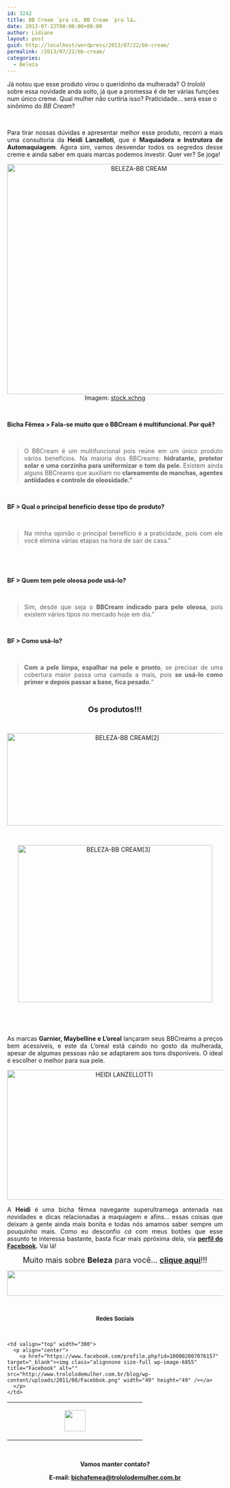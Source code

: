 ```yaml
---
id: 3242
title: BB Cream ´pra cá, BB Cream ´pra lá…
date: 2013-07-22T00:00:00+00:00
author: Lidiane
layout: post
guid: http://localhost/wordpress/2013/07/22/bb-cream/
permalink: /2013/07/22/bb-cream/
categories:
  - Beleza
---
```

Já notou que esse produto virou o queridinho da mulherada? O _trololó_ sobre essa novidade anda solto, já que a promessa é de ter várias funções num único creme. Qual mulher não curtiria isso? Praticidade… será esse o sinônimo do _BB Cream_?

&nbsp;

<p align="justify">
  Para tirar nossas dúvidas e apresentar melhor esse produto, recorri a mais uma consultoria da <strong>Heidi Lanzelloti</strong>, que é <strong>Maquiadora e Instrutora de Automaquiagem</strong>. Agora sim, vamos desvendar todos os segredos desse creme e ainda saber em quais marcas podemos investir. Quer ver? Se joga!
</p>

<!--more-->

<p align="center">
  <a href="http://www.trololodemulher.com.br/blog/wp-content/uploads/2013/07/BELEZA-BB-CREAM.jpg"><img class="alignnone size-full wp-image-9598" alt="BELEZA-BB CREAM" src="http://www.trololodemulher.com.br/blog/wp-content/uploads/2013/07/BELEZA-BB-CREAM.jpg" width="600" height="537" /></a><br /> Imagem: <a href="http://www.sxc.hu/" target="_blank">stock.xchng</a>
</p>

&nbsp;

**Bicha Fêmea > Fala-se muito que o BBCream é multifuncional. Por quê?**

&nbsp;

> <p align="justify">
>   O BBCream é um multifuncional pois reúne em um único produto vários benefícios. Na maioria dos BBCreams: <strong>hidratante, protetor solar e uma corzinha para uniformizar o tom da pele. </strong>Existem ainda alguns BBCreams que auxiliam no <strong>clareamento de manchas, agentes antiidades e controle de oleosidade.”</strong>
> </p>

&nbsp;

**BF > Qual o principal benefício desse tipo de produto?**

&nbsp;

> <p align="justify">
>   Na minha opinião o principal benefício é a praticidade, pois com ele você elimina várias etapas na hora de sair de casa.”
> </p>

&nbsp;

&nbsp;

**BF > Quem tem pele oleosa pode usá-lo?**

&nbsp;

> <p align="justify">
>   Sim, desde que seja o <strong>BBCream indicado para pele oleosa</strong>, pois existem vários tipos no mercado hoje em dia.”
> </p>

&nbsp;

**BF > Como usá-lo?**

&nbsp;

> <p align="justify">
>   <strong>Com a pele limpa, espalhar na pele e pronto</strong>, se precisar de uma cobertura maior passa uma camada a mais, pois <strong>se usá-lo como primer e depois passar a base, fica pesado.</strong>”
> </p>

&nbsp;

<p align="center">
  <strong><span style="font-size: large;">Os produtos!!!</span></strong>
</p>

&nbsp;

<p align="center">
  <a href="http://www.trololodemulher.com.br/blog/wp-content/uploads/2013/07/BELEZA-BB-CREAM2.png"><img class="alignnone size-full wp-image-9599" alt="BELEZA-BB CREAM[2]" src="http://www.trololodemulher.com.br/blog/wp-content/uploads/2013/07/BELEZA-BB-CREAM2.png" width="545" height="216" /></a>
</p>

&nbsp;

<p align="center">
  <a href="http://www.trololodemulher.com.br/blog/wp-content/uploads/2013/07/BELEZA-BB-CREAM3.png"><img class="alignnone size-full wp-image-9600" alt="BELEZA-BB CREAM[3]" src="http://www.trololodemulher.com.br/blog/wp-content/uploads/2013/07/BELEZA-BB-CREAM3.png" width="454" height="367" /></a>
</p>

&nbsp;

&nbsp;

<p align="justify">
  As marcas <strong>Garnier, Maybelline e L&#8217;oreal</strong> lançaram seus BBCreams a preços bem acessíveis, e este da L&#8217;oreal está caindo no gosto da mulherada, apesar de algumas pessoas não se adaptarem aos tons disponíveis. O ideal é escolher o melhor para sua pele.
</p>

<p align="center">
  <a href="http://www.trololodemulher.com.br/blog/wp-content/uploads/2012/10/HEIDI-LANZELLOTTI.png"><img class="alignnone size-full wp-image-9270" alt="HEIDI LANZELLOTTI" src="http://www.trololodemulher.com.br/blog/wp-content/uploads/2012/10/HEIDI-LANZELLOTTI.png" width="531" height="303" /></a>
</p>

<p align="justify">
  A <strong>Heidi</strong> é uma bicha fêmea navegante superultramega antenada nas novidades e dicas relacionadas a maquiagem e afins… essas coisas que deixam a gente ainda mais bonita e todas nós amamos saber sempre um pouquinho mais. Como eu desconfio <em>cá</em> com meus botões que esse assunto te interessa bastante, basta ficar mais ppróxima dela, via <strong><a href="https://www.facebook.com/heidi.lanzellotti" target="_blank">perfil do Facebook</a>.</strong> Vai lá!
</p>

<p align="center">
  <span style="font-size: large;">Muito mais sobre <strong>Beleza</strong> para você… <strong><a href="http://www.trololodemulher.com.br/category/do-corpo/beleza/">clique aqui</a></strong>!!!</span>
</p>

<p align="center">
  <a href="http://feedburner.google.com/fb/a/mailverify?uri=blogbichafemea&loc=pt_BR" target="_blank"><img class="alignnone size-full wp-image-8451" title="Assine o Bicha Fêmea grátis!" alt="" src="http://www.trololodemulher.com.br/blog/wp-content/uploads/2012/01/rodapé.png" width="600" height="59" /></a>
</p>

&nbsp;

<p align="center">
  <strong><span style="font-size: small;">Redes Sociais</span></strong>
</p>

&nbsp;

<table width="600" border="0" cellspacing="0" cellpadding="2">
  <tr>
    <td valign="top" width="300">
      <p align="center">
        <a href="https://twitter.com/#%21/bichafemea" target="_blank"><img class="alignnone size-full wp-image-6857" title="Twitter" alt="" src="http://www.trololodemulher.com.br/blog/wp-content/uploads/2011/08/Twitter.png" width="49" height="49" /></a>
      </p>
    </td>
    
    <td valign="top" width="300">
      <p align="center">
        <a href="https://www.facebook.com/profile.php?id=100002007076157" target="_blank"><img class="alignnone size-full wp-image-6855" title="Facebook" alt="" src="http://www.trololodemulher.com.br/blog/wp-content/uploads/2011/08/Facebbok.png" width="49" height="49" /></a>
      </p>
    </td>
  </tr>
</table>

&nbsp;

<p align="center">
  <strong>Vamos manter contato?</strong>
</p>

<p align="center">
  <strong>E-mail: <a href="mailto:bichafemea@trololodemulher.com.br">bichafemea@trololodemulher.com.br</a></strong>
</p>